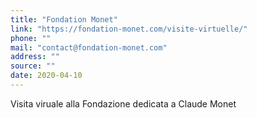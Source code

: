 ```yaml
---
title: "Fondation Monet"
link: "https://fondation-monet.com/visite-virtuelle/"
phone: ""
mail: "contact@fondation-monet.com"
address: ""
source: ""
date: 2020-04-10
---
```


Visita viruale alla Fondazione dedicata a Claude Monet
